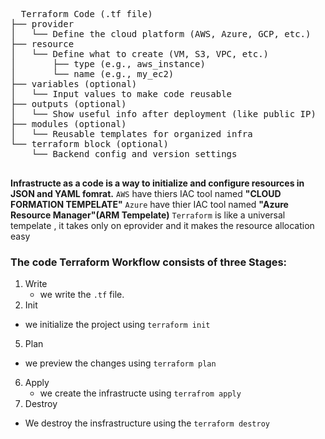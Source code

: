 <pre>
  Terraform Code (.tf file)
├── provider
│   └── Define the cloud platform (AWS, Azure, GCP, etc.)
├── resource
│   └── Define what to create (VM, S3, VPC, etc.)
│       ├── type (e.g., aws_instance)
│       └── name (e.g., my_ec2)
├── variables (optional)
│   └── Input values to make code reusable
├── outputs (optional)
│   └── Show useful info after deployment (like public IP)
├── modules (optional)
│   └── Reusable templates for organized infra
└── terraform block (optional)
    └── Backend config and version settings

</pre>  

**Infrastructe as a code is a way to initialize and configure resources in JSON and YAML fomrat.**
`AWS` have thiers IAC tool named **"CLOUD FORMATION TEMPELATE"**
`Azure` have thier IAC tool named **"Azure Resource Manager"(ARM Tempelate)**
`Terraform` is like a universal tempelate , it takes only on eprovider and it makes the resource allocation easy

### The code Terraform Workflow consists of three Stages:
1.  Write
    - we write the `.tf` file.
3.  Init
   - we initialize the project using `terraform init` 
5.  Plan
  - we preview the changes using `terraform plan`
6.  Apply
    - we create the infrastructe using `terrafrom apply`
7.  Destroy
 - We destroy the insfrastructure using the `terraform destroy`
